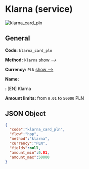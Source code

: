 
# Klarna (service) 
![klarna_card_pln](https://static.openfintech.io/payment_methods/klarna_card_pln/logo.svg?w=400&c=v0.59.26#w200)  

## General 
 
**Code:** `klarna_card_pln` 
 
**Method:** `klarna` 
 [show -->](/payment-methods/klarna/) 
 
**Currency:** `PLN` [show -->](/currencies/PLN/) 
 
**Name:** 
 
:	[EN] Klarna 
 
**Amount limits:** from `0.01` to `50000` PLN 

## JSON Object 

```json
{
  "code":"klarna_card_pln",
  "flow":"hpp",
  "method":"klarna",
  "currency":"PLN",
  "fields":null,
  "amount_min":0.01,
  "amount_max":50000
}
```  
